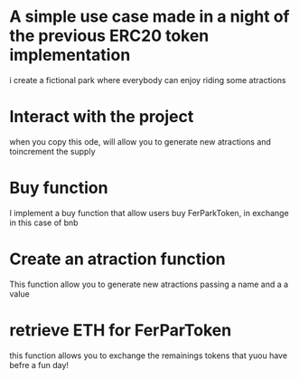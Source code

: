 # A simple use case made in a night of the previous ERC20 token implementation

i create a fictional park where everybody can enjoy riding some atractions

# Interact with the project

when you copy this ode, will allow you to generate new atractions and toincrement the supply

# Buy function

I implement a buy function that allow users buy FerParkToken, in exchange in this case of bnb

# Create an atraction function

This function allow you to generate new atractions passing a name and a a value

# retrieve ETH for FerParToken

this function allows you to exchange the remainings tokens that yuou have befre a fun day!
